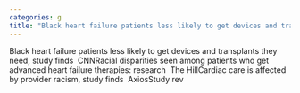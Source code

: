 ```yaml
---
categories: g
title: "Black heart failure patients less likely to get devices and transplants they need study finds  CNN"
---
```

Black heart failure patients less likely to get devices and transplants they need, study finds&nbsp;&nbsp;CNNRacial disparities seen among patients who get advanced heart failure therapies: research&nbsp;&nbsp;The HillCardiac care is affected by provider racism, study finds&nbsp;&nbsp;AxiosStudy rev